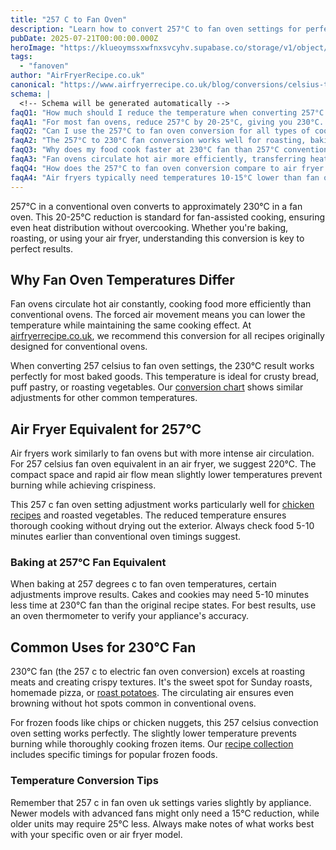 ```yaml
---
title: "257 C to Fan Oven"
description: "Learn how to convert 257°C to fan oven settings for perfect baking. Includes air fryer equivalents and temperature tips for UK kitchens."
pubDate: 2025-07-21T00:00:00.000Z
heroImage: "https://klueoymssxwfnxsvcyhv.supabase.co/storage/v1/object/public/Shmucket/257-c-to-fan-oven.png"
tags:
  - "fanoven"
author: "AirFryerRecipe.co.uk"
canonical: "https://www.airfryerrecipe.co.uk/blog/conversions/celsius-to-fan-oven/257-c-to-fan-oven"
schema: |
  <!-- Schema will be generated automatically -->
faqQ1: "How much should I reduce the temperature when converting 257°C to fan oven?"
faqA1: "For most fan ovens, reduce 257°C by 20-25°C, giving you 230°C. This standard conversion ensures even cooking without over-browning. Air fryers may need slightly lower temperatures (around 220°C) due to their intense air circulation."
faqQ2: "Can I use the 257°C to fan oven conversion for all types of cooking?"
faqA2: "The 257°C to 230°C fan conversion works well for roasting, baking, and most conventional oven recipes. However, delicate items like soufflés or custards may need additional adjustments. Always check specific recipe recommendations at <a href=https://www.airfryerrecipe.co.uk>airfryerrecipe.co.uk</a> for best results."
faqQ3: "Why does my food cook faster at 230°C fan than 257°C conventional?"
faqA3: "Fan ovens circulate hot air more efficiently, transferring heat to food faster. Though the temperature is lower, the constant air movement cooks food more quickly and evenly. This is why we recommend checking doneness 5-10 minutes earlier than conventional oven timings suggest."
faqQ4: "How does the 257°C to fan oven conversion compare to air fryer temperatures?"
faqA4: "Air fryers typically need temperatures 10-15°C lower than fan ovens for equivalent results. So 257°C conventional becomes 230°C fan, and approximately 220°C in an air fryer. The compact space and rapid air circulation make air fryers even more efficient than fan ovens."
---
```

<p>257°C in a conventional oven converts to approximately 230°C in a fan oven. This 20-25°C reduction is standard for fan-assisted cooking, ensuring even heat distribution without overcooking. Whether you're baking, roasting, or using your air fryer, understanding this conversion is key to perfect results.</p>

<h2>Why Fan Oven Temperatures Differ</h2>
<p>Fan ovens circulate hot air constantly, cooking food more efficiently than conventional ovens. The forced air movement means you can lower the temperature while maintaining the same cooking effect. At <a href=https://www.airfryerrecipe.co.uk>airfryerrecipe.co.uk</a>, we recommend this conversion for all recipes originally designed for conventional ovens.</p>
<p>When converting 257 celsius to fan oven settings, the 230°C result works perfectly for most baked goods. This temperature is ideal for crusty bread, puff pastry, or roasting vegetables. Our <a href=https://www.airfryerrecipe.co.uk/air-fryer-conversion-chart>conversion chart</a> shows similar adjustments for other common temperatures.</p>

<h2>Air Fryer Equivalent for 257°C</h2>
<p>Air fryers work similarly to fan ovens but with more intense air circulation. For 257 celsius fan oven equivalent in an air fryer, we suggest 220°C. The compact space and rapid air flow mean slightly lower temperatures prevent burning while achieving crispiness.</p>
<p>This 257 c fan oven setting adjustment works particularly well for <a href=https://www.airfryerrecipe.co.uk/recipe-category/chicken>chicken recipes</a> and roasted vegetables. The reduced temperature ensures thorough cooking without drying out the exterior. Always check food 5-10 minutes earlier than conventional oven timings suggest.</p>

<h3>Baking at 257°C Fan Equivalent</h3>
<p>When baking at 257 degrees c to fan oven temperatures, certain adjustments improve results. Cakes and cookies may need 5-10 minutes less time at 230°C fan than the original recipe states. For best results, use an oven thermometer to verify your appliance's accuracy.</p>

<h2>Common Uses for 230°C Fan</h2>
<p>230°C fan (the 257 c to electric fan oven conversion) excels at roasting meats and creating crispy textures. It's the sweet spot for Sunday roasts, homemade pizza, or <a href=https://www.airfryerrecipe.co.uk/recipe-category/potatoes>roast potatoes</a>. The circulating air ensures even browning without hot spots common in conventional ovens.</p>
<p>For frozen foods like chips or chicken nuggets, this 257 celsius convection oven setting works perfectly. The slightly lower temperature prevents burning while thoroughly cooking frozen items. Our <a href=https://www.airfryerrecipe.co.uk/recipes>recipe collection</a> includes specific timings for popular frozen foods.</p>

<h3>Temperature Conversion Tips</h3>
<p>Remember that 257 c in fan oven uk settings varies slightly by appliance. Newer models with advanced fans might only need a 15°C reduction, while older units may require 25°C less. Always make notes of what works best with your specific oven or air fryer model.</p>
